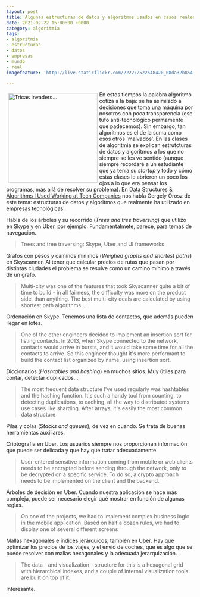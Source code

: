```yaml
---
layout: post
title: Algunas estructuras de datos y algoritmos usados en casos reales
date: 2021-02-22 15:00:00 +0000
category: algoritmia
tags:
- algoritmia
- estructuras
- datos
- empresas
- mundo
- real
imagefeature: 'http://live.staticflickr.com/2222/2522548420_08da32b854.jpg'

---
```

<a href="https://www.flickr.com/photos/fernand0/2522548420/" title="Tricas Invaders... "><img src="http://live.staticflickr.com/2222/2522548420_08da32b854.jpg" alt="Tricas Invaders... " width="240" style="float:left; margin:5px"></a>
En estos tiempos la palabra algoritmo cotiza a la baja: se ha asimilado a decisiones que toma una máquina por nosotros con poca transparencia (ese tufo anti-tecnológico permamente que padecemos). Sin embargo, tan algoritmos es el de la suma como esos otros 'malvados'.
En las clases de algoritmia se explican estrutcturas de datos y algoritmos a los que no siempre se les ve sentido (aunque siempre recordaré a un estudiante que ya tenía su *startup* y todo y cómo estas clases le abrieron un poco los ojos a lo que era pensar los programas, más allá de resolver su problema).
En [Data Structures & Algorithms I Used Working at Tech Companies](https://blog.pragmaticengineer.com/data-structures-and-algorithms-i-actually-used-day-to-day/) nos habla Gergely Orosz de este tema: estructuras de datos y algoritmos que realmente ha utilizado en empresas tecnológicas.

Habla de los árboles y su recorrido (*Trees and tree traversing*) que utilizó en Skype y en  Uber, por ejemplo. Fundamentalmete, parece, para temas de navegación.

> Trees and tree traversing: Skype, Uber and UI frameworks

Grafos con pesos y caminos mínimos (*Weighed graphs and shortest paths*) en Skyscanner. Al tener que calcular precios de rutas que pasan por distintas ciudades el problema se resulve como un camino mínimo a través de un grafo.

> Multi-city was one of the features that took Skyscanner quite a bit of time to build - in all fairness, the difficulty was more on the product side, than anything. The best multi-city deals are calculated by using shortest path algorithms ... 

Ordenación en Skype. Tenemos una lista de contactos, que además pueden llegar en lotes.

> One of the other engineers decided to implement an insertion sort for listing contacts. In 2013, when Skype connected to the network, contacts would arrive in bursts, and it would take some time for all the contacts to arrive. So this engineer thought it's more performant to build the contact list organized by name, using insertion sort. 

Diccionarios (*Hashtables and hashing*) en muchos sitios. Muy útiles para contar, detectar duplicados... 

> The most frequent data structure I've used regularly was hashtables and the hashing function. It's such a handy tool from counting, to detecting duplications, to caching, all the way to distributed systems use cases like sharding. After arrays, it's easily the most common data structure

Pilas y colas (*Stacks and queues*), de vez en cuando. Se trata de buenas herramientas auxiliares.

Criptografía en Uber. Los usuarios siempre nos proporcionan información que puede ser delicada y que hay que tratar adecuadamente.

> User-entered sensitive information coming from mobile or web clients needs to be encrypted before sending through the network, only to be decrypted on a specific service. To do so, a crypto approach needs to be implemented on the client and the backend.

Árboles de decisión en Uber. Cuando nuestra aplicación se hace más compleja, puede ser necesario elegir qué mostrar en función de algunas reglas.

> On one of the projects, we had to implement complex business logic in the mobile application. Based on half a dozen rules, we had to display one of several different screens

Mallas hexagonales e índices jerárquicos, también en Uber. Hay que optimizar los precios de los viajes, y el envío de coches, que es algo que se puede resolver con mallas hexagonales y la adecuada jerarquización.

> The data - and visualization - structure for this is a hexagonal grid with hierarchical indexes, and a couple of internal visualization tools are built on top of it. 

Interesante.

